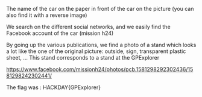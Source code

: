The name of the car on the paper in front of the car on the picture (you can also find it with a reverse image)

We search on the different social networks, and we easily find the Facebook account of the car (mission h24) 

By going up the various publications, we find a photo of a stand which looks a lot like the one of the original picture: outside, sign, transparent plastic sheet, ...  This stand corresponds to a stand at the GPExplorer

https://www.facebook.com/missionh24/photos/pcb.1581298292302436/1581298242302441/ 

The flag was : HACKDAY{GPExplorer}
